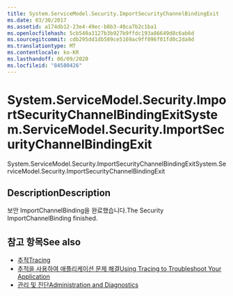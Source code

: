 ```yaml
---
title: System.ServiceModel.Security.ImportSecurityChannelBindingExit
ms.date: 03/30/2017
ms.assetid: a174db12-23e4-49ec-b8b3-40ca7b2c1ba1
ms.openlocfilehash: 5cb540a3127b3b927b9ffdc193a86649d8c6ab6d
ms.sourcegitcommit: cdb295dd1db589ce5169ac9ff096f01fd0c2da9d
ms.translationtype: MT
ms.contentlocale: ko-KR
ms.lasthandoff: 06/09/2020
ms.locfileid: "84580426"
---
```

# <a name="systemservicemodelsecurityimportsecuritychannelbindingexit"></a><span data-ttu-id="086a7-102">System.ServiceModel.Security.ImportSecurityChannelBindingExit</span><span class="sxs-lookup"><span data-stu-id="086a7-102">System.ServiceModel.Security.ImportSecurityChannelBindingExit</span></span>
<span data-ttu-id="086a7-103">System.ServiceModel.Security.ImportSecurityChannelBindingExit</span><span class="sxs-lookup"><span data-stu-id="086a7-103">System.ServiceModel.Security.ImportSecurityChannelBindingExit</span></span>  
  
## <a name="description"></a><span data-ttu-id="086a7-104">Description</span><span class="sxs-lookup"><span data-stu-id="086a7-104">Description</span></span>  
 <span data-ttu-id="086a7-105">보안 ImportChannelBinding을 완료했습니다.</span><span class="sxs-lookup"><span data-stu-id="086a7-105">The Security ImportChannelBinding finished.</span></span>  
  
## <a name="see-also"></a><span data-ttu-id="086a7-106">참고 항목</span><span class="sxs-lookup"><span data-stu-id="086a7-106">See also</span></span>

- [<span data-ttu-id="086a7-107">추적</span><span class="sxs-lookup"><span data-stu-id="086a7-107">Tracing</span></span>](index.md)
- [<span data-ttu-id="086a7-108">추적을 사용하여 애플리케이션 문제 해결</span><span class="sxs-lookup"><span data-stu-id="086a7-108">Using Tracing to Troubleshoot Your Application</span></span>](using-tracing-to-troubleshoot-your-application.md)
- [<span data-ttu-id="086a7-109">관리 및 진단</span><span class="sxs-lookup"><span data-stu-id="086a7-109">Administration and Diagnostics</span></span>](../index.md)
